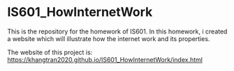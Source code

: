 # IS601_HowInternetWork
This is the repository for the homework of IS601. In this homework, i created a website which will illustrate how the internet work and its properties.  

The website of this project is: https://khangtran2020.github.io/IS601_HowInternetWork/index.html